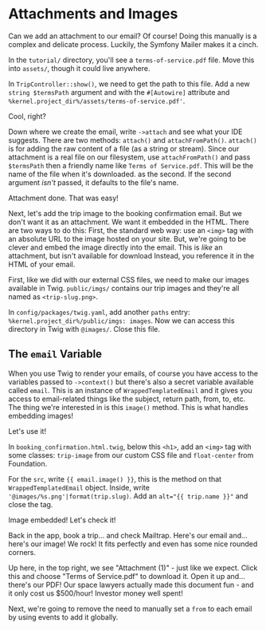 # Attachments and Images

Can we add an attachment to our email? Of course! Doing this manually is a
complex and delicate process. Luckily, the Symfony Mailer makes it a cinch.

In the `tutorial/` directory, you'll see
a `terms-of-service.pdf` file. Move this into `assets/`, though it could live anywhere.

In `TripController::show()`, we need to get the path to this file. Add a new
`string $termsPath` argument and with the `#[Autowire]` attribute and
`%kernel.project_dir%/assets/terms-of-service.pdf'`.

Cool, right?

Down where we create the email, write `->attach` and
see what your IDE suggests. There are two methods: `attach()` and `attachFromPath()`.
`attach()` is for adding the raw content of a file (as a string or stream). Since
our attachment is a real file on our filesystem, use `attachFromPath()` and pass
`$termsPath` then a friendly name like `Terms of Service.pdf`. This will be the
name of the file when it's downloaded.
as the second. If the second argument *isn't* passed, it defaults to the file's name.

Attachment done. That was easy!

Next, let's add the trip image to the booking confirmation email. But we don't want it
as an attachment. We want it embedded in the HTML. There are two ways to
do this: First, the standard web way: use an `<img>` tag with an absolute URL to the
image hosted on your site. But, we're going to be clever and embed the image
directly into the email. This is *like* an attachment, but isn't available for download
Instead, you reference it in the HTML of your email.

First, like we did with our external CSS files, we need to make our images
available in Twig. `public/imgs/` contains our trip images and they're all named as
`<trip-slug.png>`.

In `config/packages/twig.yaml`, add another `paths` entry:
`%kernel.project_dir%/public/imgs: images`. Now we can access this directory in Twig with
`@images/`. Close this file.

## The `email` Variable

When you use Twig to render your emails, of course you have access to the variables
passed to `->context()` but there's also a secret variable available called `email`.
This is an instance of `WrappedTemplatedEmail` and it gives you access to
email-related things like the subject, return path, from, to, etc. The thing we're
interested in is this `image()` method. This is what handles embedding images!

Let's use it!

In `booking_confirmation.html.twig`, below this `<h1>`, add an `<img>` tag with
some classes: `trip-image` from our custom CSS file and `float-center` from Foundation.

For the `src`, write `{{ email.image() }}`, this is the method on that
`WrappedTemplatedEmail` object. Inside, write `'@images/%s.png'|format(trip.slug)`.
Add an `alt="{{ trip.name }}"` and close the tag.

Image embedded! Let's check it!

Back in the app, book a trip... and check Mailtrap. Here's our email and... here's our
image! We rock! It fits perfectly and even has some nice rounded corners.

Up here, in the top right, we see "Attachment (1)" - just like we expect. Click this and
choose "Terms of Service.pdf" to download it. Open it up and... there's our PDF!
Our space lawyers actually made this document fun - and it only cost us $500/hour!
Investor money well spent!

Next, we're going to remove the need to manually set a `from` to each email by using
events to add it globally.
